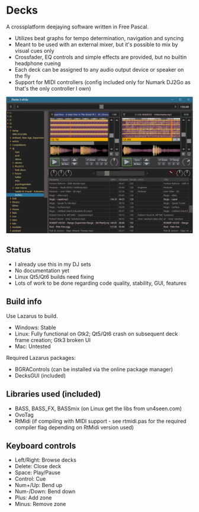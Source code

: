 # Decks

A crossplatform deejaying software written in Free Pascal.

- Utilizes beat graphs for tempo determination, navigation and syncing
- Meant to be used with an external mixer, but it's possible to mix by visual cues only
- Crossfader, EQ controls and simple effects are provided, but no builtin headphone cueing
- Each deck can be assigned to any audio output device or speaker on the fly
- Support for MIDI controllers (config included only for Numark DJ2Go as that's the only controller I own)

![Screenshot](https://github.com/hukkax/Decks/blob/main/docs/images/main.png)

## Status

- I already use this in my DJ sets
- No documentation yet
- Linux Qt5/Qt6 builds need fixing
- Lots of work to be done regarding code quality, stability, GUI, features

## Build info

Use Lazarus to build.

- Windows: Stable
- Linux: Fully functional on Gtk2; Qt5/Qt6 crash on subsequent deck frame creation; Gtk3 broken UI
- Mac: Untested

Required Lazarus packages:
- BGRAControls (can be installed via the online package manager)
- DecksGUI (included)

## Libraries used (included)

- BASS, BASS_FX, BASSmix (on Linux get the libs from un4seen.com)
- OvoTag
- RtMidi (if compiling with MIDI support - see rtmidi.pas for the required compiler flag depending on RtMidi version used)

## Keyboard controls

- Left/Right: Browse decks
- Delete:     Close deck
- Space:      Play/Pause
- Control:    Cue
- Num+/Up:    Bend up
- Num-/Down:  Bend down
- Plus:       Add zone
- Minus:      Remove zone
